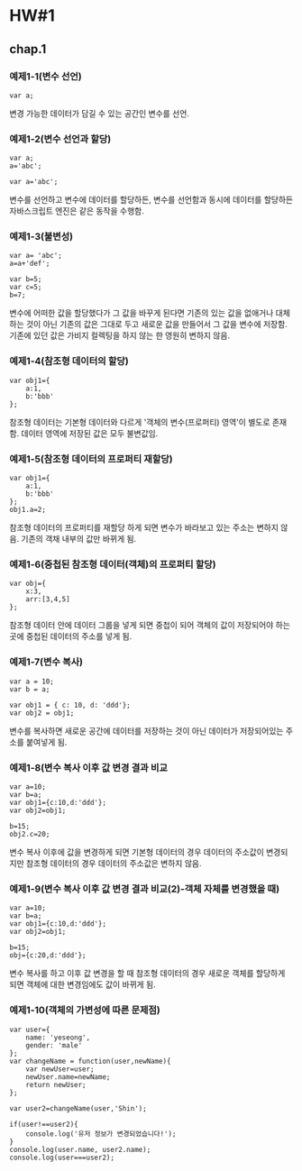 # HW#1
## chap.1
### 예제1-1(변수 선언)
```
var a;
```
변경 가능한 데이터가 담길 수 있는 공간인 변수를 선언.
### 예제1-2(변수 선언과 할당)
```
var a;
a='abc';

var a='abc';
```
변수를 선언하고 변수에 데이터를 할당하든, 변수를 선언함과 동시에 데이터를 할당하든 자바스크립트 엔진은 같은 동작을 수행함.
### 예제1-3(불변성)
```
var a= 'abc';
a=a+'def';

var b=5;
var c=5;
b=7;
```
변수에 어떠한 값을 할당했다가 그 값을 바꾸게 된다면 기존의 있는 값을 없애거나 대체하는 것이 아닌 기존의 값은 그대로 두고 새로운 값을
만들어서 그 값을 변수에 저장함. 기존에 있던 값은 가비지 컬렉팅을 하지 않는 한 영원히 변하지 않음.
### 예제1-4(참조형 데이터의 할당)
```
var obj1={
    a:1,
    b:'bbb'
};
```
참조형 데이터는 기본형 데이터와 다르게 '객체의 변수(프로퍼티) 영역'이 별도로 존재함. 데이터 영역에 저장된 값은 모두 불변값임.
### 예제1-5(참조형 데이터의 프로퍼티 재할당)
```
var obj1={
    a:1,
    b:'bbb'
};
obj1.a=2;
```
참조형 데이터의 프로퍼티를 재할당 하게 되면 변수가 바라보고 있는 주소는 변하지 않음. 기존의 객채 내부의 값만 바뀌게 됨.
### 예제1-6(중첩된 참조형 데이터(객체)의 프로퍼티 할당)
```
var obj={
    x:3,
    arr:[3,4,5]
};
```
참조형 데이터 안에 데이터 그룹을 넣게 되면 중첩이 되어 객체의 값이 저장되어야 하는 곳에 중첩된 데이터의 주소를 넣게 됨.
### 예제1-7(변수 복사)
```
var a = 10;
var b = a;

var obj1 = { c: 10, d: 'ddd'};
var obj2 = obj1;
```
변수를 복사하면 새로운 공간에 데이터를 저장하는 것이 아닌 데이터가 저장되어있는 주소를 붙여넣게 됨.
### 예제1-8(변수 복사 이후 값 변경 결과 비교
```
var a=10;
var b=a;
var obj1={c:10,d:'ddd'};
var obj2=obj1;

b=15;
obj2.c=20;
```
변수 복사 이후에 값을 변경하게 되면 기본형 데이터의 경우 데이터의 주소값이 변경되지만 참조형 데이터의 경우 데이터의 주소값은 변하지 
않음.
### 예제1-9(변수 복사 이후 값 변경 결과 비교(2)-객체 자체를 변경했을 때)
```
var a=10;
var b=a;
var obj1={c:10,d:'ddd'};
var obj2=obj1;

b=15;
obj={c:20,d:'ddd'};
```
변수 복사를 하고 이후 값 변경을 할 때 참조형 데이터의 경우 새로운 객체를 할당하게 되면 객체에 대한 변경임에도 값이 바뀌게 됨.
### 예제1-10(객체의 가변성에 따른 문제점)
```
var user={
    name: 'yeseong',
    gender: 'male'
};
var changeName = function(user,newName){
    var newUser=user;
    newUser.name=newName;
    return newUser;
};

var user2=changeName(user,'Shin');

if(user!==user2){
    console.log('유저 정보가 변경되었습니다!');
}
console.log(user.name, user2.name);
console.log(user===user2);
```

























